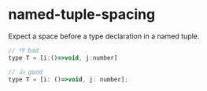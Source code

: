 # named-tuple-spacing

Expect a space before a type declaration in a named tuple.

<!-- eslint-skip -->
```js
// 👎 bad
type T = [i:()=>void, j:number]
```

<!-- eslint-skip -->
```js
// 👍 good
type T = [i: ()=>void, j: number];
```
